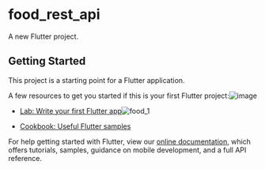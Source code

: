 # food_rest_api

A new Flutter project.

## Getting Started

This project is a starting point for a Flutter application.

A few resources to get you started if this is your first Flutter project:![image](https://user-images.githubusercontent.com/32243863/128836157-29901e81-1eab-4bbe-80c9-f62ec23a9f89.png)



- [Lab: Write your first Flutter app](https://flutter.dev/docs/get-started/codelab)![food_1](https://user-images.githubusercontent.com/32243863/128836388-ccb43dfa-483b-4c52-9ede-c889379bb514.PNG)

- [Cookbook: Useful Flutter samples](https://flutter.dev/docs/cookbook)

For help getting started with Flutter, view our
[online documentation](https://flutter.dev/docs), which offers tutorials,
samples, guidance on mobile development, and a full API reference.
